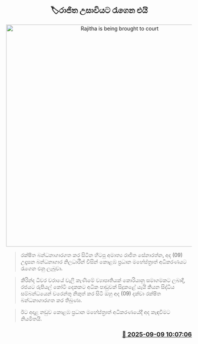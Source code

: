 <p align='center'><b><h2 align='center' title='Rajitha is being brought to court'>🏷රාජිත උසාවියට රැගෙන එයි</h2></b></p>
<p align='center'><img src='https://helakuru.sgp1.cdn.digitaloceanspaces.com/esana/images/lib/rajitha-senarathne-iop.jpg' width='600' alt='Rajitha is being brought to court'></p>

> රක්ෂිත බන්ධනාගාරගත කර සිටින හිටපු අමාත්‍ය රාජිත සේනාරත්න, අද (09) උදෑසන බන්ධනාගාර නිලධාරීන් විසින් කොළඹ ප්‍රධාන මහේස්ත්‍රාත් අධිකරණයට රැගෙන එනු ලැබුවා.

> කිරින්ද ධීවර වරායේ වැලි කැණීමේ ව්‍යාපෘතියක් කොරියානු සමාගමකට ලබාදී, රජයට රුපියල් කෝටි දෙකකට අධික පාඩුවක් සිදුකළේ යැයි කියන සිද්ධිය සම්බන්ධයෙන් වරෙන්තු නිකුත් කර සිටි ඔහු අද (09) දක්වා රක්ෂිත බන්ධනාගාරගත කර තිබුණා.

> ඊට අදාළ නඩුව කොළඹ ප්‍රධාන මහේස්ත්‍රාත් අධිකරණයේදී අද කැඳවීමට නියමිතයි.



<h3 align='right'><a href='https://www.helakuru.lk/esana/p/113440/'>📅 2025-09-09 10:07:06</a></h3>

